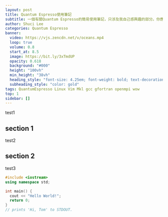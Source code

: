 ```yaml
---
layout: post
title: Quantum Espresso使用筆記
subtitle: 一個有關Quantum Espresso的簡易使用筆記，只涉及我自己感興趣的部分。你應該明白，這些內容僅供參考。
author: Shuci Lee
categories: Quantum Espresso
banner:
  video: https://vjs.zencdn.net/v/oceans.mp4
  loop: true
  volume: 0.8
  start_at: 8.5
  image: https://bit.ly/3xTmdUP
  opacity: 0.618
  background: "#000"
  height: "100vh"
  min_height: "38vh"
  heading_style: "font-size: 4.25em; font-weight: bold; text-decoration: underline"
  subheading_style: "color: gold"
tags: QuantumEspresso Linux Vim Mkl gcc gfortran openmpi wow
top: 1
sidebar: []
---
```


test1

## section 1

test2

## section 2

test3

```cpp
#include <iostream>
using namespace std;

int main() {
  cout << "Hello World!";
  return 0;
}
// prints 'Hi, Tom' to STDOUT.
```

